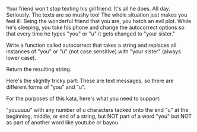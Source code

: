 Your friend won't stop texting his girlfriend. It's all he does. All day. Seriously. The texts are so mushy too! The whole situation just makes you feel ill. Being the wonderful friend that you are, you hatch an evil plot. While he's sleeping, you take his phone and change the autocorrect options so that every time he types "you" or "u" it gets changed to "your sister."

Write a function called autocorrect that takes a string and replaces all instances of "you" or "u" (not case sensitive) with "your sister" (always lower case).

Return the resulting string.

Here's the slightly tricky part: These are text messages, so there are different forms of "you" and "u".

For the purposes of this kata, here's what you need to support:

"youuuuu" with any number of u characters tacked onto the end
"u" at the beginning, middle, or end of a string, but NOT part of a word
"you" but NOT as part of another word like youtube or bayou